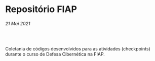 # Repositório FIAP
###### 21 Mai 2021
&nbsp;

Coletania de códigos desenvolvidos para as atividades (checkpoints) durante o
curso de Defesa Cibernética na FIAP.
